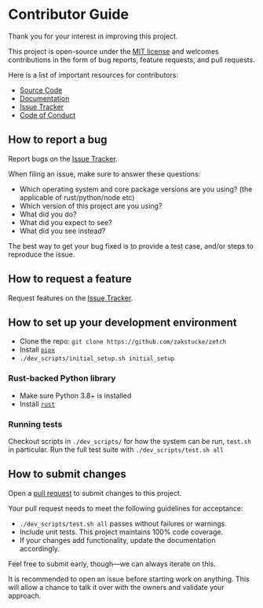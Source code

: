 # Contributor Guide

Thank you for your interest in improving this project.

This project is open-source under the [MIT license] and
welcomes contributions in the form of bug reports, feature requests, and pull requests.

Here is a list of important resources for contributors:

-   [Source Code](https://github.com/zakstucke/zetch)
-   [Documentation](https://zakstucke.github.io/zetch)
-   [Issue Tracker](https://github.com/zakstucke/zetch/issues)
-   [Code of Conduct](CODE_OF_CONDUCT.md)

[mit license]: https://opensource.org/licenses/MIT

## How to report a bug

Report bugs on the [Issue Tracker](https://github.com/zakstucke/zetch/issues).

When filing an issue, make sure to answer these questions:

-   Which operating system and core package versions are you using? (the applicable of rust/python/node etc)
-   Which version of this project are you using?
-   What did you do?
-   What did you expect to see?
-   What did you see instead?

The best way to get your bug fixed is to provide a test case,
and/or steps to reproduce the issue.

## How to request a feature

Request features on the [Issue Tracker](https://github.com/zakstucke/zetch/issues).

## How to set up your development environment

-   Clone the repo: `git clone https://github.com/zakstucke/zetch`
-   Install [`pipx`](https://pypa.github.io/pipx/)
-   `./dev_scripts/initial_setup.sh initial_setup`




### Rust-backed Python library

-   Make sure Python 3.8+ is installed
-   Install [`rust`](https://www.rust-lang.org/tools/install)


### Running tests

Checkout scripts in `./dev_scripts/` for how the system can be run, `test.sh` in particular.
Run the full test suite with `./dev_scripts/test.sh all`

## How to submit changes

Open a [pull request](https://github.com/zakstucke/zetch/pulls) to submit changes to this project.

Your pull request needs to meet the following guidelines for acceptance:

-   `./dev_scripts/test.sh all` passes without failures or warnings.
-   Include unit tests. This project maintains 100% code coverage.
-   If your changes add functionality, update the documentation accordingly.

Feel free to submit early, though—we can always iterate on this.

It is recommended to open an issue before starting work on anything.
This will allow a chance to talk it over with the owners and validate your approach.

